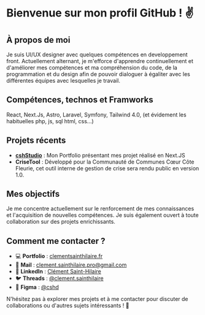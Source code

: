# Bienvenue sur mon profil GitHub ! ✌  

## À propos de moi  
Je suis UI/UX designer avec quelques compétences en developpement front. Actuellement alternant, je m'efforce d'apprendre continuellement et d'améliorer mes compétences et ma compréhension du code, de la programmation et du design afin de pouvoir dialoguer à égaliter avec les différentes équipes avec lesquelles je travail.  

## Compétences, technos et Framworks
React, Next.Js, Astro, Laravel, Symfony, Tailwind 4.0, (et évidement les habituelles php, js, sql html, css...)  

## Projets récents  
- **[cshStudio](https://clementsainthilaire.fr)** : Mon Portfolio présentant mes projet réalisé en Next.JS  
- **CriseTool** : Développé pour la Communauté de Communes Cœur Côte Fleurie, cet outil interne de gestion de crise sera rendu public en version 1.0.  

## Mes objectifs  
Je me concentre actuellement sur le renforcement de mes connaissances et l'acquisition de nouvelles compétences. Je suis également ouvert à toute collaboration sur des projets enrichissants.  

## Comment me contacter ?  
- 💻 **Portfolio** : [clementsainthilaire.fr](https://clementsainthilaire.fr)  
- 📧 **Mail** : clement.sainthilaire.pro@gmail.com  
- 💼 **LinkedIn** : [Clément Saint-Hilaire](https://www.linkedin.com/in/clément-saint-hilaire-01412a282)  
- 🐦 **Threads** : [@clement.sainthilaire](https://www.threads.net/@clement.sainthilaire)  
- 🎨 **Figma** : [@cshd](https://www.figma.com/@cshstudio)  

N'hésitez pas à explorer mes projets et à me contacter pour discuter de collaborations ou d'autres sujets intéressants ! 🚀  
